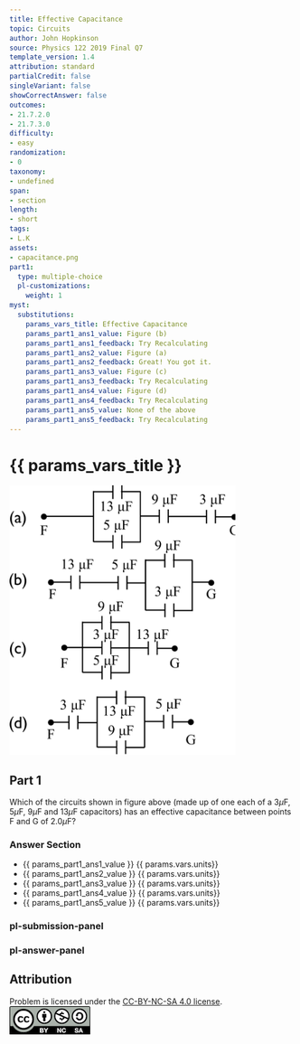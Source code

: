 ```yaml
---
title: Effective Capacitance
topic: Circuits
author: John Hopkinson
source: Physics 122 2019 Final Q7
template_version: 1.4
attribution: standard
partialCredit: false
singleVariant: false
showCorrectAnswer: false
outcomes:
- 21.7.2.0
- 21.7.3.0
difficulty:
- easy
randomization:
- 0
taxonomy:
- undefined
span:
- section
length:
- short
tags:
- L.K
assets:
- capacitance.png
part1:
  type: multiple-choice
  pl-customizations:
    weight: 1
myst:
  substitutions:
    params_vars_title: Effective Capacitance
    params_part1_ans1_value: Figure (b)
    params_part1_ans1_feedback: Try Recalculating
    params_part1_ans2_value: Figure (a)
    params_part1_ans2_feedback: Great! You got it.
    params_part1_ans3_value: Figure (c)
    params_part1_ans3_feedback: Try Recalculating
    params_part1_ans4_value: Figure (d)
    params_part1_ans4_feedback: Try Recalculating
    params_part1_ans5_value: None of the above
    params_part1_ans5_feedback: Try Recalculating
---
```

# {{ params_vars_title }}
<img src="capacitance.png" width=400>

## Part 1

Which of the circuits shown in figure above (made up of one each of a 3$\mu$F, 5$\mu$F, 9$\mu$F and 13$\mu$F capacitors) has an effective capacitance between points F and G of $2.0 \mu$F?

### Answer Section

- {{ params_part1_ans1_value }} {{ params.vars.units}}
- {{ params_part1_ans2_value }} {{ params.vars.units}}
- {{ params_part1_ans3_value }} {{ params.vars.units}}
- {{ params_part1_ans4_value }} {{ params.vars.units}}
- {{ params_part1_ans5_value }} {{ params.vars.units}}

### pl-submission-panel

### pl-answer-panel

## Attribution

Problem is licensed under the [CC-BY-NC-SA 4.0 license](https://creativecommons.org/licenses/by-nc-sa/4.0/).<br> ![The Creative Commons 4.0 license requiring attribution-BY, non-commercial-NC, and share-alike-SA license.](https://raw.githubusercontent.com/firasm/bits/master/by-nc-sa.png)